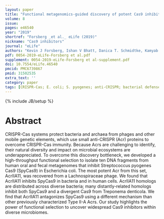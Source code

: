 ```yaml
---
layout: paper
title: "Functional metagenomics-guided discovery of potent Cas9 inhibitors in the human microbiome"
volume: 8
issue:
pages: e46540
year: "2019"
shortref: "Forsberg _et al._ eLife (2019)"
nickname: "Cas9 inhibitors"
journal: "eLife"
authors: "Kevin J Forsberg, Ishan V Bhatt, Danica T. Schmidtke, Kamyab Javanmardi, Kaylee E Dillard, Barry L Stoddard, Ilya J Finkelstein, Brett K Kaiser & Harmit S Malik"
pdf: 0054-2019-eLife-Forsberg et al.pdf
supplement: 0054-2019-eLife-Forsberg et al-supplement.pdf
doi: 10.7554/eLife.46540
pmcid: PMC6739867 
pmid: 31502535
extra_text: ''
category: paper
tags: [CRISPR-Cas; E. coli; S. pyogenes; anti-CRISPR; bacterial defense systems; functional metagenomics; human; human microbiome; infectious disease; microbiology; phage]
---
```

{% include JB/setup %}

# Abstract
CRISPR-Cas systems protect bacteria and archaea from phages and other mobile genetic elements, which use small anti-CRISPR (Acr) proteins to overcome CRISPR-Cas immunity. Because Acrs are challenging to identify, their natural diversity and impact on microbial ecosystems are underappreciated. To overcome this discovery bottleneck, we developed a high-throughput functional selection to isolate ten DNA fragments from human oral and fecal metagenomes that inhibit Streptococcus pyogenes Cas9 (SpyCas9) in Escherichia coli. The most potent Acr from this set, AcrIIA11, was recovered from a Lachnospiraceae phage. We found that AcrIIA11 inhibits SpyCas9 in bacteria and in human cells. AcrIIA11 homologs are distributed across diverse bacteria; many distantly-related homologs inhibit both SpyCas9 and a divergent Cas9 from Treponema denticola. We find that AcrIIA11 antagonizes SpyCas9 using a different mechanism than other previously characterized Type II-A Acrs. Our study highlights the power of functional selection to uncover widespread Cas9 inhibitors within diverse microbiomes.

